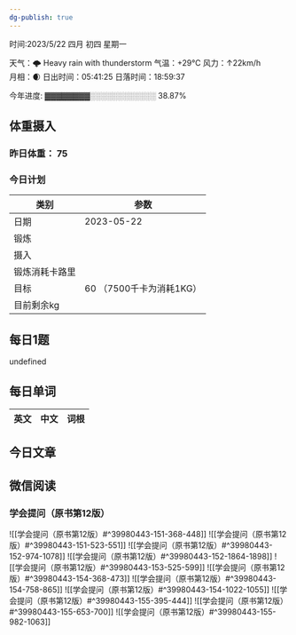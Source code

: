 ```yaml
---
dg-publish: true
---
```



时间:2023/5/22 四月 初四 星期一

天气：🌩  Heavy rain with thunderstorm 气温：+29°C 风力：↑22km/h  
月相：🌒 日出时间：05:41:25 日落时间：18:59:37

今年进度: ▓▓▓▓▓▓▓▓░░░░░░░░░░░░ 38.87%

## 体重摄入

### 昨日体重： 75
### 今日计划
| 类别           | 参数                    |
| -------------- | ----------------------- |
| 日期           | 2023-05-22               |
| 锻炼           |               |
| 摄入           |  |
| 锻炼消耗卡路里 | |
| 目标           | 60      （7500千卡为消耗1KG）                |
| 目前剩余kg               |                          |



## 每日1题

undefined

## 每日单词

| 英文       | 中文       |词根|
| ---------- | ---------- | ---|


## 今日文章




## 微信阅读

<!-- start of weread -->

### 学会提问（原书第12版）
![[学会提问（原书第12版）#^39980443-151-368-448]]
![[学会提问（原书第12版）#^39980443-151-523-551]]
![[学会提问（原书第12版）#^39980443-152-974-1078]]
![[学会提问（原书第12版）#^39980443-152-1864-1898]]
![[学会提问（原书第12版）#^39980443-153-525-599]]
![[学会提问（原书第12版）#^39980443-154-368-473]]
![[学会提问（原书第12版）#^39980443-154-758-865]]
![[学会提问（原书第12版）#^39980443-154-1022-1055]]
![[学会提问（原书第12版）#^39980443-155-395-444]]
![[学会提问（原书第12版）#^39980443-155-653-700]]
![[学会提问（原书第12版）#^39980443-155-982-1063]]

<!-- end of weread -->
